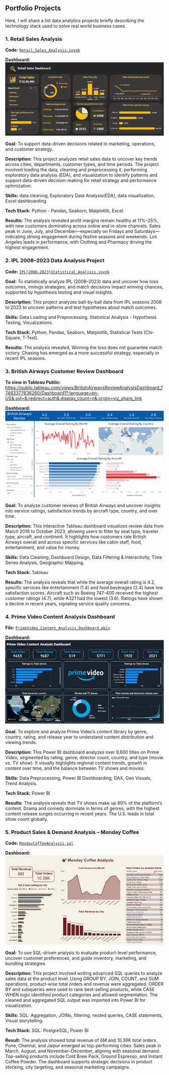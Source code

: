 ## Portfolio Projects
Here, I will share a list data analytics projects briefly describing the technology stack used to solve real world business cases.

### 1. Retail Sales Analysis

**Code:** [`Retail_Sales_Analysis.ipynb`](https://github.com/Sivadharsini298/Portfolio/blob/main/Retail_Sales_Analysis.ipynb)

**Dashboard:** ![Retail](https://github.com/Sivadharsini298/Portfolio/blob/main/Visuals/Retail%20Sales%20Dashboard.png)

**Goal:** To support data-driven decisions related to marketing, operations, and customer strategy.

**Description:** This project analyzes retail sales data to uncover key trends across cities, departments, customer types, and time periods. The project involved loading the data, cleaning and preprocessing it, performing exploratory data analysis (EDA), and visualization to identify patterns and support data-driven decision-making for retail strategy and performance optimization.

**Skills:** data cleaning, Exploratory Data Analysis(EDA), data visualization, Excel dashboarding.

**Tech Stack:** Python - Pandas, Seaborn, Matplotlib, Excel.

**Results:** The analysis revealed profit margins remain healthy at 11%–25%, with new customers dominating across online and in-store channels. Sales peak in June, July, and December—especially on Fridays and Saturdays—indicating strong engagement during festive seasons and weekends. Los Angeles leads in performance, with Clothing and Pharmacy driving the highest engagement.

### 2. IPL 2008–2023 Data Analysis Project

**Code:** [`IPL(2008-2023)Statistical_Analysis.ipynb`](https://github.com/Sivadharsini298/Portfolio/blob/main/IPL(2008-2023)Statistical_Analysis.ipynb)

**Goal:** To statistically analyze IPL (2008–2023) data and uncover how toss outcomes, innings strategies, and match decisions impact winning chances, supported by hypothesis testing and visual insights.

**Description:** This project analyzes ball-by-ball data from IPL seasons 2008 to 2023 to uncover patterns and test hypotheses about match outcomes.

**Skills:** Data Loading and Preprocessing, Statistical Analysis - Hypothesis Testing, Visualizations.

**Tech Stack:** Python, Pandas, Seaborn, Matplotlib, Statistical Tests (Chi-Square, T-Test).

**Results:** The analysis revealed, Winning the toss does not guarantee match victory. Chasing has emerged as a more successful strategy, especially in recent IPL seasons.

### 3. British Airways Customer Review Dashboard

**To view in Tableau Public:** https://public.tableau.com/views/BritishAirwaysReviewAnalysisDashboard_17463377636260/Dashboard1?:language=en-US&:sid=&:redirect=auth&:display_count=n&:origin=viz_share_link

**Dashboard:** ![Review](https://github.com/Sivadharsini298/Portfolio/blob/main/Visuals/British%20Airways%20Review%20Analysis%20Dashboard.png)

**Goal:** To analyze customer reviews of British Airways and uncover insights into service ratings, satisfaction trends by aircraft type, country, and over time.

**Description:** This interactive Tableau dashboard visualizes review data from March 2016 to October 2023, allowing users to filter by seat type, traveler type, aircraft, and continent. It highlights how customers rate British Airways overall and across specific services like cabin staff, food, entertainment, and value for money.

**Skills:** Data Cleaning, Dashboard Design, Data Filtering & Interactivity, Time Series Analysis, Geographic Mapping.

**Tech Stack:** Tableau

**Results:** The analysis reveals that while the average overall rating is 4.2, specific services like entertainment (1.4) and food beverages (2.4) have low satisfaction scores. Aircraft such as Boeing 747-400 received the highest customer ratings (4.7), while A321 had the lowest (3.6). Ratings have shown a decline in recent years, signaling service quality concerns.

### 4. Prime Video Content Analysis Dashboard

**File:** [`PrimeVideo_Content_Analysis_Dashboard.pbix`](https://github.com/Sivadharsini298/Portfolio/blob/main/Amazon%20Prime%20Analysis%20Dashboard.pbix)

**Dashboard:** 
![Prime](https://github.com/Sivadharsini298/Portfolio/blob/main/Visuals/Prime%20Video%20Content%20Analysis%20Dashboard.png)
 
**Goal:** To explore and analyze Prime Video’s content library by genre, country, rating, and release year to understand content distribution and viewing trends.

**Description:** This Power BI dashboard analyzes over 9,600 titles on Prime Video, segmented by rating, genre, director count, country, and type (movie vs. TV show). It visually highlights regional content trends, growth in content over time, and the balance between TV shows and movies.

**Skills:** Data Preprocessing, Power BI Dashboarding, DAX, Geo Visuals, Trend Analysis.

**Tech Stack:** Power BI

**Results:** The analysis reveals that TV shows make up 80% of the platform’s content. Drama and comedy dominate in terms of genres, with the highest content release surges occurring in recent years. The U.S. leads in total show count globally.

### 5. Product Sales & Demand Analysis – Monday Coffee

**Code:** [`MondayCoffeeAnalysis.sql`](https://github.com/Sivadharsini298/Portfolio/blob/main/MondayCoffeeAnalysis.sql)

**Dashboard:** 
![Coffee](https://github.com/Sivadharsini298/Portfolio/blob/main/Visuals/MondayCoffee%20Dashboard.png)

**Goal:** To use SQL-driven analysis to evaluate product-level performance, uncover customer preferences, and guide inventory, marketing, and bundling strategies.

**Description:** This project involved writing advanced SQL queries to analyze sales data at the product level. Using GROUP BY, JOIN, COUNT, and SUM operations, product-wise total orders and revenue were aggregated. ORDER BY and subqueries were used to rank best-selling products, while CASE WHEN logic identified product categories and allowed segmentation. The cleaned and aggregated SQL output was imported into Power BI for visualization.

**Skills:** SQL: Aggregation, JOINs, filtering, nested queries, CASE statements, Visual storytelling.

**Tech Stack:** SQL: PostgreSQL, Power BI

**Result:** The analysis showed total revenue of 6M and 10.39K total orders. Pune, Chennai, and Jaipur emerged as top-performing cities. Sales peak in March, August, and November–December, aligning with seasonal demand. Top-selling products include Cold Brew Pack, Ground Espresso, and Instant Coffee Powder. The dashboard supports strategic decisions in product stocking, city targeting, and seasonal marketing campaigns.
